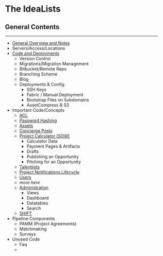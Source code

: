 # The IdeaLists #

## General Contents
*****

* [General Overview and Notes](general_overview.md)
* Servers/Access/Locations
* [Code and Deployments](code_and_deployments.md)
    * Version Control
    * Migrations/Migration Management
    * Bitbucket/Remote Repo
    * Branching Scheme
    * Blog
    * Deployments & Config
        * SSH Keys
        * Fabric / Manual Deployment
        * Bootstrap Files on Subdomains
        * AssetCompress & S3
* Important Code/Concepts
    * [ACL](acl.md)
    * [Password Hashing](password_hashing.md)
    * [Assets](assets.md)
    * [Concierge Posts](concierge.md)
    * [Project Calculator (SOW)](sow.md)
        * Calculator Data
        * Payment Pages & Artifacts
        * Drafts
        * Publishing an Opportunity
        * Pitching for an Opportunity
    * [Talentlists](talentlists.md)
    * [Project Notifications Lifecycle](opp_email_lifecycle.md)
    * [Users](users.md)
    * _more here_
    * [Administration](admin.md)
        * Views
        * Dashboard
        * Datatables
        * Search
    * [SHIFT](shift.md)
* Pipeline Components
    * PAMM (Project Agreements)
    * Matchmaking
    * Surveys
* Unused Code
    * Faq
    *  